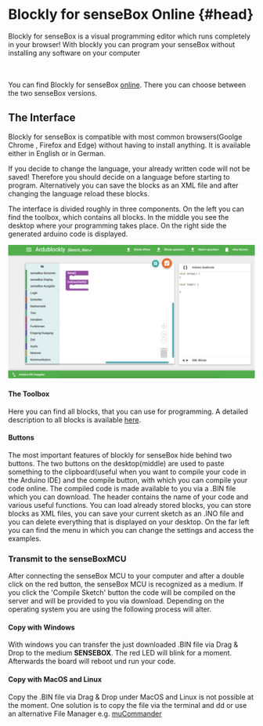 
# Blockly for senseBox Online {#head}
 <div class="description">
 Blockly for senseBox is a visual programming editor which runs completely in your browser! With blockly you can program your senseBox without installing any
 software on your computer </div>
<div class="line">
    <br>
    <br>
</div>

You can find Blockly for senseBox <a href="https://blockly.sensebox.de">online</a>. There you can choose between the two senseBox versions. 

## The Interface
Blockly for senseBox is compatible with most common browsers(Goolge Chrome , Firefox and Edge) without having to install anything. It is available either in English or in German.
<div class="box_warning">
    <i class="fa fa-exclamation-circle fa-fw" aria-hidden="true" style="color: #f0ad4e"></i>
    If you decide to change the language, your already written code will not be saved! Therefore you should decide on a language before starting to program. Alternatively you can save the blocks as an XML file and after changing the language reload these blocks.
</div>

The interface is divided roughly in three components. On the left you can find the toolbox, which contains all blocks. In the middle you see the desktop where your programming takes place. On the right side the generated arduino code is displayed.

![The blockly for senseBox interface](../pictures/blockly_overview.png)

#### The Toolbox

Here you can find all blocks, that you can use for programming. A detailed description to all blocks is available [here](../blocks/sensebox_sensors.md).

#### Buttons
The most important features of blockly for senseBox hide behind two buttons. The two buttons on the desktop(middle) are used to paste something to the clipboard(useful when you want to compile your code in the Arduino IDE) and the compile button, with which you can compile your code online. The compiled code is made available to you via a .BIN file which you can download.
The header contains the name of your code and various useful functions. You can load already stored blocks, you can store blocks as XML files, you can save your current sketch as an .INO file and you can delete everything that is displayed on your desktop. On the far left you can find the menu in which you can change the settings and access the examples.

### Transmit to the senseBoxMCU

After connecting the senseBox MCU to your computer and after a double click on the red button, the senseBox MCU is recognized as a medium. If you click the 'Compile Sketch' button the code will be compiled on the server and will be provided to you via download. Depending on the operating system you are using the following process will alter.


#### Copy with Windows 
 
With windows you can transfer the just downloaded .BIN file via Drag & Drop to the medium <b>SENSEBOX</b>. The red LED will blink for a moment. Afterwards the board will reboot und run your code.

#### Copy with MacOS and Linux

Copy the .BIN file via Drag & Drop under MacOS and Linux is not possible at the moment. One solution is to copy the file via the terminal and dd or use an alternative File Manager e.g. [muCommander](http://www.mucommander.com/)





